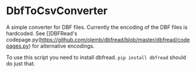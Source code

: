 # DbfToCsvConverter
A simple converter for DBF files. Currently the encoding of the DBF files is hardcoded. See []DBFRead's codepage.py(https://github.com/olemb/dbfread/blob/master/dbfread/codepages.py) for alternative encodings.

To use this script you need to install dbfread. `pip install dbfread` should do just that.
